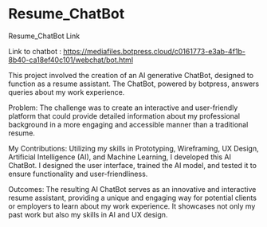 # Resume_ChatBot
Resume_ChatBot Link

Link to chatbot : https://mediafiles.botpress.cloud/c0161773-e3ab-4f1b-8b40-ca18ef40c101/webchat/bot.html 

This project involved the creation of an AI generative ChatBot, designed to function as a resume assistant. The ChatBot, powered by botpress, answers queries about my work experience.

Problem:
The challenge was to create an interactive and user-friendly platform that could provide detailed information about my professional background in a more engaging and accessible manner than a traditional resume.

My Contributions:
Utilizing my skills in Prototyping, Wireframing, UX Design, Artificial Intelligence (AI), and Machine Learning, I developed this AI ChatBot. I designed the user interface, trained the AI model, and tested it to ensure functionality and user-friendliness.

Outcomes:
The resulting AI ChatBot serves as an innovative and interactive resume assistant, providing a unique and engaging way for potential clients or employers to learn about my work experience. It showcases not only my past work but also my skills in AI and UX design.
